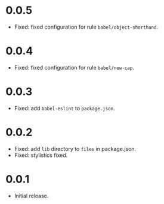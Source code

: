 # 0.0.5

- Fixed: fixed configuration for rule `babel/object-shorthand`.

# 0.0.4

- Fixed: fixed configuration for rule `babel/new-cap`.

# 0.0.3

- Fixed: add `babel-eslint` to `package.json`.

# 0.0.2

- Fixed: add `lib` directory to `files` in package.json.
- Fixed: stylistics fixed.

# 0.0.1

- Initial release.
